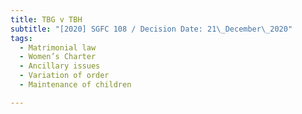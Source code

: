 ```yaml
---
title: TBG v TBH
subtitle: "[2020] SGFC 108 / Decision Date: 21\_December\_2020"
tags:
  - Matrimonial law
  - Women’s Charter
  - Ancillary issues
  - Variation of order
  - Maintenance of children

---
```

